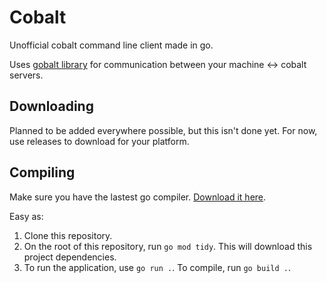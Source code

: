 # Cobalt
Unofficial cobalt command line client made in go.

Uses [gobalt library](https://github.com/princessmortix/gobalt) for communication between your machine <-> cobalt servers.

## Downloading
Planned to be added everywhere possible, but this isn't done yet.
For now, use releases to download for your platform.

## Compiling
Make sure you have the lastest go compiler. [Download it here](https://go.dev/dl).

Easy as:
1. Clone this repository.
2. On the root of this repository, run `go mod tidy`. This will download this project dependencies.
3. To run the application, use `go run .`. To compile, run `go build .`.